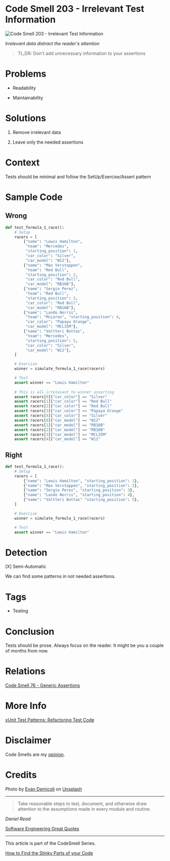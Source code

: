 # Code Smell 203 - Irrelevant Test Information
            
![Code Smell 203 - Irrelevant Test Information](Code%20Smell%20203%20-%20Irrelevant%20Test%20Information.jpg)

*Irrelevant data distract the reader's attention*

> TL;DR: Don't add unnecessary information to your assertions

# Problems

- Readability 

- Maintainability

# Solutions

1. Remove irrelevant data 

2. Leave only the needed assertions

# Context

Tests should be minimal and follow the SetUp/Exercise/Assert pattern

# Sample Code

## Wrong

[Gist Url]: # (https://gist.github.com/mcsee/913c97719a02e75721ea53d8e4e674c7)
```python
def test_formula_1_race():
    # Setup
    racers = [
        {"name": "Lewis Hamilton", 
         "team": "Mercedes", 
         "starting_position": 1, 
         "car_color": "Silver", 
         "car_model": "W12"},
        {"name": "Max Verstappen", 
         "team": "Red Bull",
         "starting_position": 2,
         "car_color": "Red Bull", 
         "car_model": "RB16B"},
        {"name": "Sergio Perez",
         "team": "Red Bull", 
         "starting_position": 3, 
         "car_color": "Red Bull", 
         "car_model": "RB16B"},
        {"name": "Lando Norris",
         "team": "McLaren", "starting_position": 4,
         "car_color": "Papaya Orange",
         "car_model": "MCL35M"},
        {"name": "Valtteri Bottas", 
         "team": "Mercedes", 
         "starting_position": 5, 
         "car_color": "Silver",
         "car_model": "W12"},
    ]

    # Exercise
    winner = simulate_formula_1_race(racers)

    # Test
    assert winner == "Lewis Hamilton"
    
    # This is all irrelevant to winner asserting
    assert racers[0]["car_color"] == "Silver"
    assert racers[1]["car_color"] == "Red Bull"
    assert racers[2]["car_color"] == "Red Bull"
    assert racers[3]["car_color"] == "Papaya Orange"
    assert racers[4]["car_color"] == "Silver"
    assert racers[0]["car_model"] == "W12"
    assert racers[1]["car_model"] == "RB16B"
    assert racers[2]["car_model"] == "RB16B"
    assert racers[3]["car_model"] == "MCL35M"
    assert racers[4]["car_model"] == "W12"
```

## Right

[Gist Url]: # (https://gist.github.com/mcsee/ce5da0101b5e9eb72af22c12d6338f6a)
```python
def test_formula_1_race():
    # Setup
    racers = [
        {"name": "Lewis Hamilton", "starting_position": 1},
        {"name": "Max Verstappen", "starting_position": 2},
        {"name": "Sergio Perez", "starting_position": 3},
        {"name": "Lando Norris", "starting_position": 4},
        {"name": "Valtteri Bottas" "starting_position": 5},
    ]

    # Exercise
    winner = simulate_formula_1_race(racers)

    # Test
    assert winner == "Lewis Hamilton"
```

# Detection

[X] Semi-Automatic 

We can find some patterns in not needed assertions.

# Tags

- Testing

# Conclusion

Tests should be prose. Always focus on the reader. It might be you a couple of months from now.

# Relations

[Code Smell 76 - Generic Assertions](https://github.com/mcsee/Software-Design-Articles/tree/main/Articles/Code%20Smells/Code%20Smell%2076%20-%20Generic%20Assertions/readme.md)

# More Info

[xUnit Test Patterns: Refactoring Test Code](https://amzn.to/40z6atJ)

# Disclaimer

Code Smells are my [opinion](https://github.com/mcsee/Software-Design-Articles/tree/main/Articles/Blogging/I%20Wrote%20More%20than%2090%20Articles%20on%202021%20Here%20is%20What%20I%20Learned/readme.md).

# Credits

Photo by [Evan Demicoli](https://unsplash.com/@evandemicoli) on [Unsplash](https://unsplash.com/photos/HGCqL-tRcac)
    
* * *

> Take reasonable steps to test, document, and otherwise draw attention to the assumptions made in every module and routine.

_Daniel Read_
 
[Software Engineering Great Quotes](https://github.com/mcsee/Software-Design-Articles/tree/main/Articles/Quotes/Software%20Engineering%20Great%20Quotes/readme.md)

* * *

This article is part of the CodeSmell Series.

[How to Find the Stinky Parts of your Code](https://github.com/mcsee/Software-Design-Articles/tree/main/Articles/Code%20Smells/How%20to%20Find%20the%20Stinky%20parts%20of%20your%20Code/readme.md)